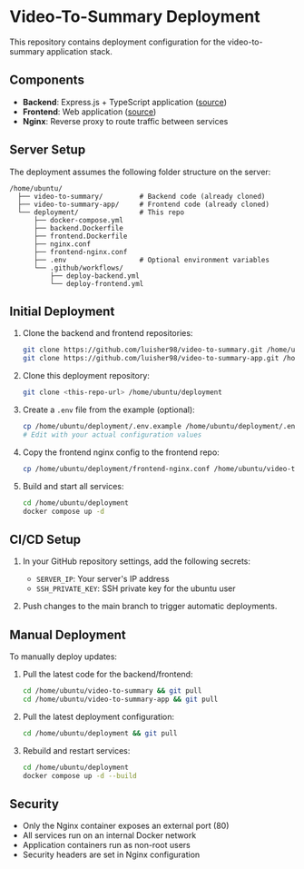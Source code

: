 # Video-To-Summary Deployment

This repository contains deployment configuration for the video-to-summary application stack.

## Components

- **Backend**: Express.js + TypeScript application ([source](https://github.com/luisher98/video-to-summary))
- **Frontend**: Web application ([source](https://github.com/luisher98/video-to-summary-app))
- **Nginx**: Reverse proxy to route traffic between services

## Server Setup

The deployment assumes the following folder structure on the server:

```
/home/ubuntu/
  ├── video-to-summary/         # Backend code (already cloned)
  ├── video-to-summary-app/     # Frontend code (already cloned)
  └── deployment/               # This repo
      ├── docker-compose.yml
      ├── backend.Dockerfile
      ├── frontend.Dockerfile
      ├── nginx.conf
      ├── frontend-nginx.conf
      ├── .env                  # Optional environment variables
      └── .github/workflows/
          ├── deploy-backend.yml
          └── deploy-frontend.yml
```

## Initial Deployment

1. Clone the backend and frontend repositories:
   ```bash
   git clone https://github.com/luisher98/video-to-summary.git /home/ubuntu/video-to-summary
   git clone https://github.com/luisher98/video-to-summary-app.git /home/ubuntu/video-to-summary-app
   ```

2. Clone this deployment repository:
   ```bash
   git clone <this-repo-url> /home/ubuntu/deployment
   ```

3. Create a `.env` file from the example (optional):
   ```bash
   cp /home/ubuntu/deployment/.env.example /home/ubuntu/deployment/.env
   # Edit with your actual configuration values
   ```

4. Copy the frontend nginx config to the frontend repo:
   ```bash
   cp /home/ubuntu/deployment/frontend-nginx.conf /home/ubuntu/video-to-summary-app/nginx.conf
   ```

5. Build and start all services:
   ```bash
   cd /home/ubuntu/deployment
   docker compose up -d
   ```

## CI/CD Setup

1. In your GitHub repository settings, add the following secrets:
   - `SERVER_IP`: Your server's IP address
   - `SSH_PRIVATE_KEY`: SSH private key for the ubuntu user

2. Push changes to the main branch to trigger automatic deployments.

## Manual Deployment

To manually deploy updates:

1. Pull the latest code for the backend/frontend:
   ```bash
   cd /home/ubuntu/video-to-summary && git pull
   cd /home/ubuntu/video-to-summary-app && git pull
   ```

2. Pull the latest deployment configuration:
   ```bash
   cd /home/ubuntu/deployment && git pull
   ```

3. Rebuild and restart services:
   ```bash
   cd /home/ubuntu/deployment
   docker compose up -d --build
   ```

## Security

- Only the Nginx container exposes an external port (80)
- All services run on an internal Docker network
- Application containers run as non-root users
- Security headers are set in Nginx configuration
